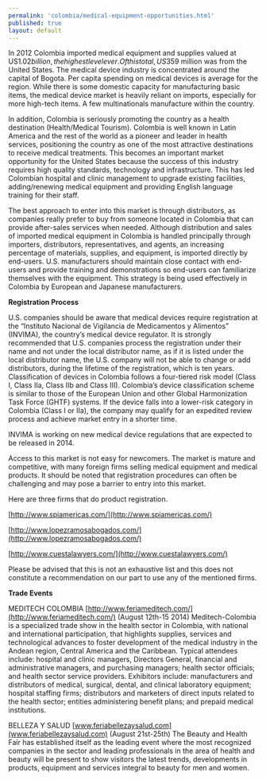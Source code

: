 ```yaml
---
permalink: 'colombia/medical-equipment-opportunities.html'
published: true
layout: default
---
```

In 2012 Colombia imported medical equipment and supplies valued at US$1.02 billion, the highest level ever. Of this total, US$359 million was from the United States. The medical device industry is concentrated around the capital of Bogota. Per capita spending on medical devices is average for the region. While there is some domestic capacity for manufacturing basic items, the medical device market is heavily reliant on imports, especially for more high-tech items. A few multinationals manufacture within the country.

In addition, Colombia is seriously promoting the country as a health destination (Health/Medical Tourism). Colombia is well known in Latin America and the rest of the world as a pioneer and leader in health services, positioning the country as one of the most attractive destinations to receive medical treatments. This becomes an important market opportunity for the United States because the success of this industry requires high quality standards, technology and infrastructure. This has led Colombian hospital and clinic management to upgrade existing facilities, adding/renewing medical equipment and providing English language training for their staff.

The best approach to enter into this market is through distributors, as companies really prefer to buy from someone located in Colombia that can provide after-sales services when needed. Although distribution and sales of imported medical equipment in Colombia is handled principally through importers, distributors, representatives, and agents, an increasing percentage of materials, supplies, and equipment, is imported directly by end-users. U.S. manufacturers should maintain close contact with end-users and provide training and demonstrations so end-users can familiarize themselves with the equipment. This strategy is being used effectively in Colombia by European and Japanese manufacturers.

**Registration Process**

U.S. companies should be aware that medical devices require registration at the “Instituto Nacional de Vigilancia de Medicamentos y Alimentos” (INVIMA), the country’s medical device regulator. It is strongly recommended that U.S. companies process the registration under their name and not under the local distributor name, as if it is listed under the local distributor name, the U.S. company will not be able to change or add distributors, during the lifetime of the registration, which is ten years. Classification of devices in Colombia follows a four-tiered risk model (Class I, Class IIa, Class IIb and Class III). Colombia’s device classification scheme is similar to those of the European Union and other Global Harmonization Task Force (GHTF) systems. If the device falls into a lower-risk category in Colombia (Class I or IIa), the company may qualify for an expedited review process and achieve market entry in a shorter time.

INVIMA is working on new medical device regulations that are expected to be released in 2014.

Access to this market is not easy for newcomers. The market is mature and competitive, with many foreign firms selling medical equipment and medical products. It should be noted that registration procedures can often be challenging and may pose a barrier to entry into this market.

Here are three firms that do product registration.

[http://www.spiamericas.com/](http://www.spiamericas.com/)

[http://www.lopezramosabogados.com/](http://www.lopezramosabogados.com/)

[http://www.cuestalawyers.com/](http://www.cuestalawyers.com/)

Please be advised that this is not an exhaustive list and this does not constitute a recommendation on our part to use any of the mentioned firms. 

**Trade Events**

MEDITECH COLOMBIA [http://www.feriameditech.com/](http://www.feriameditech.com/) (August 12th-15 2014) Meditech-Colombia is a specialized trade show in the health sector in Colombia, with national and international participation, that highlights supplies, services and technological advances to foster development of the medical industry in the Andean region, Central America and the Caribbean. Typical attendees include: hospital and clinic managers, Directors General, financial and administrative managers, and purchasing managers; health sector officials; and health sector service providers. Exhibitors include: manufacturers and distributors of medical, surgical, dental, and clinical laboratory equipment; hospital staffing firms; distributors and marketers of direct inputs related to the health sector; entities administering benefit plans; and prepaid medical institutions.

BELLEZA Y SALUD [www.feriabellezaysalud.com](www.feriabellezaysalud.com) (August 21st-25th) The Beauty and Health Fair has established itself as the leading event where the most recognized companies in the sector and leading professionals in the area of health and beauty will be present to show visitors the latest trends, developments in products, equipment and services integral to beauty for men and women.
